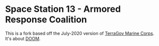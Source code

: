  # Space Station 13 - Armored Response Coalition
 This is a fork based off the July-2020 version of [TerraGov Marine Corps](https://github.com/tgstation/TerraGov-Marine-Corps). It's about [DOOM](https://doom.fandom.com/wiki/Doom_Wiki).
